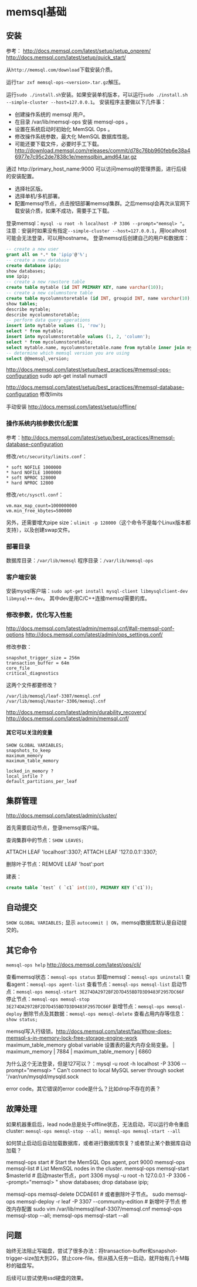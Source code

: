 # memsql基础

## 安装

参考：
http://docs.memsql.com/latest/setup/setup_onprem/
http://docs.memsql.com/latest/setup/quick_start/

从`http://memsql.com/download`下载安装介质。

运行`tar zxf memsql-ops-<version>.tar.gz`解压。

运行`sudo ./install.sh`安装。如果安装单机版本，可以运行`sudo ./install.sh --simple-cluster --host=127.0.0.1`。
安装程序主要做以下几件事：
* 创建操作系统的 memsql 用户。
* 在目录 /var/lib/memsql-ops 安装 memsql-ops 。
* 设置在系统启动时初始化 MemSQL Ops 。
* 修改操作系统参数，最大化 MemSQL 数据库性能。
* 可能还要下载文件，必要时手工下载。 http://download.memsql.com/releases/commit/d78c76bb960feb6e38a46977e7c95c2de7838c1e/memsqlbin_amd64.tar.gz

通过 http://primary_host_name:9000 可以访问memsql的管理界面，进行后续的安装配置。
* 选择社区版。
* 选择单机/多机部署。
* 配置memsql节点，点击按钮部署memsql集群。之后memsql会再次从官网下载安装介质，如果不成功，需要手工下载。

登录memsql：`mysql -u root -h localhost -P 3306 --prompt="memsql> "`。注意：安装时如果没有指定`--simple-cluster --host=127.0.0.1`，用localhost可能会无法登录，可以用hostname。
登录memsql后创建自己的用户和数据库：
```sql
-- create a new user
grant all on *.* to 'ipip'@'%';
-- create a new database
create database ipip;
show databases;
use ipip;
-- create a new rowstore table
create table mytable (id INT PRIMARY KEY, name varchar(10));
-- create a new columnstore table
create table mycolumnstoretable (id INT, groupid INT, name varchar(10), key (groupid) using clustered columnstore, shard key (id));
show tables;
describe mytable;
describe mycolumnstoretable;
-- perform data query operations
insert into mytable values (1, 'row');
select * from mytable;
insert into mycolumnstoretable values (1, 2, 'column');
select * from mycolumnstoretable;
select mytable.name, mycolumnstoretable.name from mytable inner join mycolumnstoretable on mytable.id = mycolumnstoretable.id;
-- determine which memsql version you are using
select @@memsql_version;
```

http://docs.memsql.com/latest/setup/best_practices/#memsql-ops-configuration
sudo apt-get install numactl

http://docs.memsql.com/latest/setup/best_practices/#memsql-database-configuration
修改limits

手动安装
http://docs.memsql.com/latest/setup/offline/

### 操作系统内核参数优化配置

参考：http://docs.memsql.com/latest/setup/best_practices/#memsql-database-configuration

修改`/etc/security/limits.conf`：
```
* soft NOFILE 1000000
* hard NOFILE 1000000
* soft NPROC 128000
* hard NPROC 12800
```

修改`/etc/sysctl.conf`：
```
vm.max_map_count=1000000000
vm.min_free_kbytes=500000
```

另外，还需要增大pipe size：`ulimit -p 128000`（这个命令不是每个Linux版本都支持），以及创建swap文件。

### 部署目录

数据库目录：`/var/lib/memsql`
程序目录：`/var/lib/memsql-ops`

### 客户端安装

安装mysql客户端：`sudo apt-get install mysql-client libmysqlclient-dev libmysql++-dev`。
其中dev是用C/C++连接memsql需要的库。

### 修改参数，优化写入性能

http://docs.memsql.com/latest/admin/memsql.cnf/#all-memsql-conf-options
http://docs.memsql.com/latest/admin/ops_settings.conf/

修改参数：
```
snapshot_trigger_size = 256m
transaction_buffer = 64m
core_file
critical_diagnostics
```

这两个文件都要修改？
```
/var/lib/memsql/leaf-3307/memsql.cnf
/var/lib/memsql/master-3306/memsql.cnf
```

http://docs.memsql.com/latest/admin/durability_recovery/
http://docs.memsql.com/latest/admin/memsql.cnf/

#### 其它可以关注的变量

```
SHOW GLOBAL VARIABLES;
snapshots_to_keep
maximum_memory
maximum_table_memory

locked_in_memory ?
local_infile ?
default_partitions_per_leaf
```

## 集群管理

http://docs.memsql.com/latest/admin/cluster/

首先需要启动节点，登录memsql客户端。

查询集群中的节点：`SHOW LEAVES;`

ATTACH LEAF 'localhost':3307;
ATTACH LEAF '127.0.0.1':3307;

删除叶子节点：REMOVE LEAF 'host':port


建表：
```sql
create table `test` ( `c1` int(10), PRIMARY KEY (`c1`));
```

## 自动提交

`SHOW GLOBAL VARIABLES;` 显示 `autocommit | ON`，memsql数据库默认是自动提交的。

## 其它命令

`memsql-ops help`
http://docs.memsql.com/latest/ops/cli/

查看memsql状态：`memsql-ops status`
卸载memsql：`memsql-ops uninstall`
查看agent：`memsql-ops agent-list`
查看节点：`memsql-ops memsql-list`
启动节点：`memsql-ops memsql-start 3E274DA2972BF2D7D455BD7D3D9483F2957DC66F`
停止节点：`memsql-ops memsql-stop 3E274DA2972BF2D7D455BD7D3D9483F2957DC66F`
新增节点：`memsql-ops memsql-deploy`
删除节点及其数据：`memsql-ops memsql-delete`
查看占用内存等信息：`show status;`


memsql写入行级锁。http://docs.memsql.com/latest/faq/#how-does-memsql-s-in-memory-lock-free-storage-engine-work
maximum_table_memory global variable 设置表的最大内存全局变量。
| maximum_memory               | 7884
| maximum_table_memory         | 6860



为什么这个无法登录，但是127可以？：mysql -u root -h localhost -P 3306 --prompt="memsql> "
Can't connect to local MySQL server through socket '/var/run/mysqld/mysqld.sock

error code。其它错误的error code是什么？比如drop不存在的表？


## 故障处理

如果机器重启后，lead node总是处于offline状态，无法启动，可以运行命令重启cluster: `memsql-ops memsql-stop --all; memsql-ops memsql-start --all`


如何禁止启动后自动加载数据库，或者进行数据库恢复？或者禁止某个数据库自动加载？


memsql-ops start	# Start the MemSQL Ops agent, port 9000
memsql-ops memsql-list	# List MemSQL nodes in the cluster.
memsql-ops memsql-start $masterId	# 启动master节点，port 3306
mysql -u root -h 127.0.0.1 -P 3306 --prompt="memsql> "
	show databases;
	drop database ipip;

memsql-ops memsql-delete DCDAE61 # 或者删除叶子节点。
sudo memsql-ops memsql-deploy -r leaf -P 3307 --community-edition # 新增叶子节点
修改内存配置 sudo vim /var/lib/memsql/leaf-3307/memsql.cnf
memsql-ops memsql-stop --all; memsql-ops memsql-start --all

## 问题

始终无法阻止写磁盘，尝试了很多办法：将transaction-buffer和snapshot-trigger-size加大到2G，禁止core-file。但从插入任务一启动，就开始有几十M每秒的磁盘写。

后续可以尝试使用ssd硬盘的效果。


